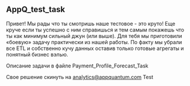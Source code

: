 ## AppQ_test_task ##
Привет!
Мы рады что ты смотришь наше тестовое - это круто! 
Еще круче если ты успешно с ним справишься и тем самым покажешь что ты как минимум сильный джун (или выше). 
Для тебя мы приготовили «боевую» задачу практически из нашей работы. 
По факту мы убрали все ETL и собственно кучу данных оставив только готовые агрегаты и понятный бизнес вэлью. 

Описание задачи в файле Payment_Profile_Forecast_Task

Свое решение скинуть на analytics@appquantum.com
Test